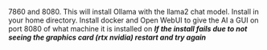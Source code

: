 7860 and 8080. This will install Ollama with the llama2 chat model. Install in your home directory.
Install docker and Open WebUI to give the AI a GUI on port 8080 of what machine it is installed on
***If the install fails due to not seeing the graphics card (rtx nvidia) restart and try again***
